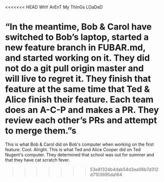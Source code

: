 <<<<<<< HEAD
WhY ArEnT My ThInGs LOaDeD

“In the meantime, Bob & Carol have switched to Bob’s laptop, started a new feature branch in FUBAR.md, and started working on it. They did not do a git pull origin master and will live to regret it. They finish that feature at the same time that Ted & Alice finish their feature. Each team does an A-C-P and makes a PR. They review each other’s PRs and attempt to merge them.”s
=======
This is what Bob & Carol did on Bob's computer when working on the first feature.  Cool.  Alright.
This is what Ted and Alice Cooper did on Ted Nugent's computer. They determined that school was out for summer and that they have cat scratch fever.
>>>>>>> 53e81324b4dab54d3ea06b7d312d7103695da164
